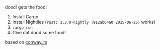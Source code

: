 dood! gets the food!

1. Install Cargo
2. Install Nightlies (`rustc 1.3.0-nightly (912ab64a0 2015-06-25)` works)
3. `cargo run`
4. Give dat dood some food!

based on [conway_rs](https://github.com/camjackson/conway_rs)
